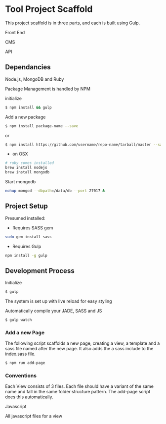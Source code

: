 # Tool Project Scaffold

This project scaffold is in three parts, and each is built using Gulp.

Front End

CMS

API

## Dependancies

Node.js, MongoDB and Ruby

Package Management is handled by NPM

initialize

````bash
$ npm install && gulp
````

Add a new package

````bash
$ npm install package-name --save
````

or 

````bash
$ npm install https://github.com/username/repo-name/tarball/master --save
````

* on OSX

````bash
# ruby comes installed
brew install nodejs
brew install mongodb
````

Start mongodb

````bash
nohup mongod --dbpath=/data/db --port 27017 &
````

## Project Setup

Presumed installed:

* Requires SASS gem

````bash
sudo gem install sass
````
* Requires Gulp

````bash
npm install -g gulp
````

## Development Process

Initialize

````bash
$ gulp
````

The system is set up with live reload for easy styling

Automatically compile your JADE, SASS and JS

````bash
$ gulp watch
````

### Add a new Page

The following script scaffolds a new page, creating a view, a template and a sass file named after the new page. It also adds the a sass include to the index.sass file.

````bash
$ npm run add-page
````

### Conventions

Each View consists of 3 files. Each file should have a variant of the same name and fall in the same folder structure pattern. The add-page script does this automatically.

Javascript

All javascript files for a view



